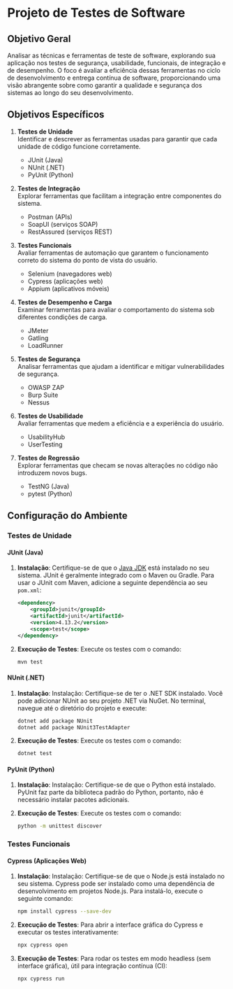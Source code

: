 # Projeto de Testes de Software

## Objetivo Geral

Analisar as técnicas e ferramentas de teste de software, explorando sua aplicação nos testes de segurança, usabilidade, funcionais, de integração e de desempenho. O foco é avaliar a eficiência dessas ferramentas no ciclo de desenvolvimento e entrega contínua de software, proporcionando uma visão abrangente sobre como garantir a qualidade e segurança dos sistemas ao longo do seu desenvolvimento.

## Objetivos Específicos

1. **Testes de Unidade**  
   Identificar e descrever as ferramentas usadas para garantir que cada unidade de código funcione corretamente.
   - JUnit (Java)
   - NUnit (.NET)
   - PyUnit (Python)

2. **Testes de Integração**  
   Explorar ferramentas que facilitam a integração entre componentes do sistema.
   - Postman (APIs)
   - SoapUI (serviços SOAP)
   - RestAssured (serviços REST)

3. **Testes Funcionais**  
   Avaliar ferramentas de automação que garantem o funcionamento correto do sistema do ponto de vista do usuário.
   - Selenium (navegadores web)
   - Cypress (aplicações web)
   - Appium (aplicativos móveis)

4. **Testes de Desempenho e Carga**  
   Examinar ferramentas para avaliar o comportamento do sistema sob diferentes condições de carga.
   - JMeter
   - Gatling
   - LoadRunner

5. **Testes de Segurança**  
   Analisar ferramentas que ajudam a identificar e mitigar vulnerabilidades de segurança.
   - OWASP ZAP
   - Burp Suite
   - Nessus

6. **Testes de Usabilidade**  
   Avaliar ferramentas que medem a eficiência e a experiência do usuário.
   - UsabilityHub
   - UserTesting

7. **Testes de Regressão**  
   Explorar ferramentas que checam se novas alterações no código não introduzem novos bugs.
   - TestNG (Java)
   - pytest (Python)

## Configuração do Ambiente

### Testes de Unidade

#### JUnit (Java)

1. **Instalação**: Certifique-se de que o [Java JDK](https://www.oracle.com/java/technologies/javase-jdk11-downloads.html) está instalado no seu sistema. JUnit é geralmente integrado com o Maven ou Gradle. Para usar o JUnit com Maven, adicione a seguinte dependência ao seu `pom.xml`:

   ```xml
   <dependency>
       <groupId>junit</groupId>
       <artifactId>junit</artifactId>
       <version>4.13.2</version>
       <scope>test</scope>
   </dependency>
    ```
2. **Execução de Testes**: Execute os testes com o comando:
    ```bash
    mvn test
    ```
#### NUnit (.NET)

1. **Instalação**: Instalação: Certifique-se de ter o .NET SDK instalado. Você pode adicionar NUnit ao seu projeto .NET via NuGet. No terminal, navegue até o diretório do projeto e execute:
    
    ```bash
    dotnet add package NUnit
    dotnet add package NUnit3TestAdapter
    ```

2. **Execução de Testes**: Execute os testes com o comando:
    ```bash
    dotnet test
    ```

#### PyUnit (Python)
1. **Instalação**: Instalação: Certifique-se de que o Python está instalado. PyUnit faz parte da biblioteca padrão do Python, portanto, não é necessário instalar pacotes adicionais.

2. **Execução de Testes**: Execute os testes com o comando:
    ```bash
    python -m unittest discover
    ```

### Testes Funcionais

#### Cypress (Aplicações Web)
1. **Instalação**: Instalação: Certifique-se de que o Node.js está instalado no seu sistema. Cypress pode ser instalado como uma dependência de desenvolvimento em projetos Node.js. Para instalá-lo, execute o seguinte comando:
   ```bash
   npm install cypress --save-dev
   ```
2. **Execução de Testes**: Para abrir a interface gráfica do Cypress e executar os testes interativamente:
    ```bash
   npx cypress open
    ```

3. **Execução de Testes**: Para rodar os testes em modo headless (sem interface gráfica), útil para integração contínua (CI):
    ```bash
   npx cypress run
    ```
